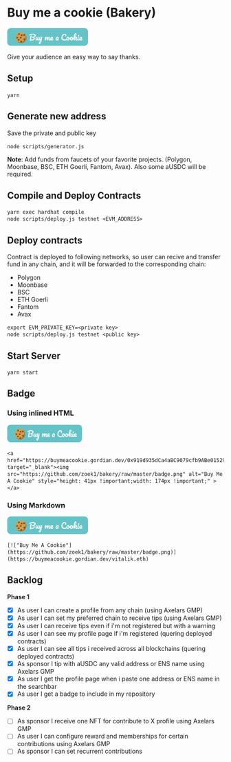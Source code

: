 # Buy me a cookie (Bakery)

[!["Buy Me A Cookie"](https://github.com/zoek1/bakery/raw/master/badge.png)](https://buymeacookie.gordian.dev/0x919d935dCa4aBC9079cfb9ABe01529581C355552)


Give your audience an easy way to say thanks.

## Setup
```
yarn
```

## Generate new address
Save the private and public key
```
node scripts/generator.js
```
**Note**: Add funds from faucets of your favorite projects. (Polygon, Moonbase, BSC, ETH Goerli, Fantom, Avax).
Also some aUSDC will be required.

## Compile and Deploy Contracts

```
yarn exec hardhat compile
node scripts/deploy.js testnet <EVM_ADDRESS>
```

## Deploy contracts
Contract is deployed to following networks, so user can recive and transfer fund in any chain,
and it will be forwarded to the corresponding chain:
- Polygon
- Moonbase
- BSC
- ETH Goerli
- Fantom
- Avax

```
export EVM_PRIVATE_KEY=<private key>
node scripts/deploy.js testnet <public key>
```

## Start Server
```
yarn start
```

## Badge 

### Using inlined HTML

<a href="https://buymeacookie.gordian.dev/0x919d935dCa4aBC9079cfb9ABe01529581C355552" target="_blank"><img src="https://github.com/zoek1/bakery/raw/master/badge.png" alt="Buy Me A Cookie" style="height: 41px !important;width: 174px !important;" ></a>

```
<a href="https://buymeacookie.gordian.dev/0x919d935dCa4aBC9079cfb9ABe01529581C355552" target="_blank"><img src="https://github.com/zoek1/bakery/raw/master/badge.png" alt="Buy Me A Cookie" style="height: 41px !important;width: 174px !important;" ></a>
```

### Using Markdown

[!["Buy Me A Cookie"](https://github.com/zoek1/bakery/raw/master/badge.png)](https://buymeacookie.gordian.dev/vitalik.eth)

```
[!["Buy Me A Cookie"](https://github.com/zoek1/bakery/raw/master/badge.png)](https://buymeacookie.gordian.dev/vitalik.eth)
```

## Backlog
**Phase 1**
- [X] As user I can create a profile from any chain (using Axelars GMP)
- [X] As user I can set my preferred chain to receive tips (using Axelars GMP)
- [X] As user I can receive tips even if i'm not registered but with a warning 
- [X] As user I can see my profile page if i'm registered (quering deployed contracts)
- [X] As user I can see all tips i received across all blockchains (quering deployed contracts)
- [X] As sponsor I tip with aUSDC any valid address or ENS name using Axelars GMP
- [X] As user I get the profile page when i paste one address or ENS name in the searchbar
- [X] As user I get a badge to include in my repository

**Phase 2**
- [ ] As sponsor I receive one NFT for contribute to X profile using Axelars GMP
- [ ] As user I can configure reward and memberships for certain contributions using Axelars GMP
- [ ] As sponsor I can set recurrent contributions
